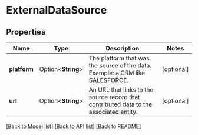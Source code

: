 # ExternalDataSource

## Properties

Name | Type | Description | Notes
------------ | ------------- | ------------- | -------------
**platform** | Option<**String**> | The platform that was the source of the data.  Example: a CRM like SALESFORCE. | [optional]
**url** | Option<**String**> | An URL that links to the source record that contributed data to the associated entity. | [optional]

[[Back to Model list]](../README.md#documentation-for-models) [[Back to API list]](../README.md#documentation-for-api-endpoints) [[Back to README]](../README.md)


